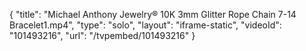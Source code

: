 {
    "title": "Michael Anthony Jewelry&reg; 10K 3mm Glitter Rope Chain 7-14 Bracelet1.mp4",
    "type": "solo",
    "layout": "iframe-static",
    "videoId": "101493216",
    "url": "\/tvpembed\/101493216"
}